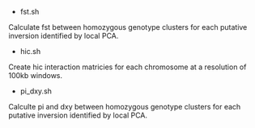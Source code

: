 - fst.sh 

Calculate fst between homozygous genotype clusters for each putative inversion identified by local PCA. 

- hic.sh 

Create hic interaction matricies for each chromosome at a resolution of 100kb windows.

- pi_dxy.sh 

Calculte pi and dxy between homozygous genotype clusters for each putative inversion identified by local PCA.